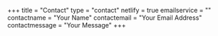 +++
title = "Contact"
type = "contact"
netlify = true
emailservice = ""
contactname = "Your Name"
contactemail = "Your Email Address"
contactmessage = "Your Message"
+++
